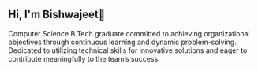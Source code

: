 ## Hi, I'm Bishwajeet👋
Computer Science B.Tech graduate committed to achieving organizational objectives through continuous learning
and dynamic problem-solving. Dedicated to utilizing technical skills for innovative solutions and eager to contribute
meaningfully to the team’s success.



<!-----
- 🔭 I’m currently working on javascript
- 🌱 I’m currently learning ...
- 👯 I’m looking to collaborate on ...
- 🤔 I’m looking for help with ...
- 💬 Ask me about ...
- 📫 How to reach me: ...
- 😄 Pronouns: ...
- ⚡ Fun fact: ...
  --->

